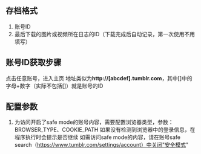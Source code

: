 ## 存档格式
1. 账号ID
2. 最后下载的图片或视频所在日志的ID（下载完成后自动记录，第一次使用不用填写）

## 账号ID获取步骤
点击任意账号，进入主页
地址类似为**http://[abcdef].tumblr.com**，其中[]中的字母+数字（实际不包括[]）就是账号的ID

## 配置参数
1. 为访问开启了safe mode的账号内容，需要配置浏览器类型，参数：BROWSER_TYPE、COOKIE_PATH
如果没有检测到浏览器中的登录信息，在程序执行时会提示是否继续
如需访问safe mode的内容，请在账号safe search（https://www.tumblr.com/settings/account）中关闭"安全模式"
